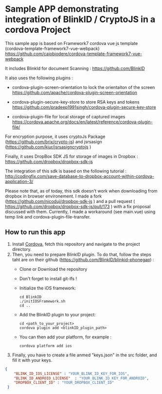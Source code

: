 # Sample APP demonstrating integration of BlinkID / CryptoJS in a cordova Project

This sample app is based on Framework7 cordova vue js template (cordova-template-framework7-vue-webpack)
https://github.com/caiobiodere/cordova-template-framework7-vue-webpack

It includes BlinkId for document Scanning :
https://github.com/BlinkID

It also uses the following plugins :
* cordova-plugin-screen-orientation to lock the orientaiton of the screen https://github.com/apache/cordova-plugin-screen-orientation 

* cordova-plugin-secure-key-store to store RSA keys and tokens 
https://github.com/pradeep1991singh/cordova-plugin-secure-key-store

* cordova-plugin-file for local storage of captured images
https://cordova.apache.org/docs/en/latest/reference/cordova-plugin-file/


For encryption purpose, it uses cryptoJs Package (https://github.com/brix/crypto-js) and jsrsasign (https://github.com/kjur/jsrsasigncryptojs
)

Finally, it uses DropBox SDK JS for storage of images in Dropbox :
https://github.com/dropbox/dropbox-sdk-js

The integration of this sdk is based on the following tutorial : http://codingfix.com/save-database-to-dropbox-account-within-cordova-application-3/ 

Please note that, as of today, this sdk doesn't work when downloading from dropbox in browser environement. 
I made a fork  (https://github.com/nicoduj/dropbox-sdk-js ) and a pull request ( https://github.com/dropbox/dropbox-sdk-js/pull/173 ) with a fix proposal discussed with them. 
Currently, I made a workaround (see main.vue) using temp link and cordova-plugin-file-transfer.

## How to run this app

1. Install [Cordova](https://cordova.apache.org), fetch this repository and navigate to the project directory.
2. Then, you need to prepare BlinkID plugin. To do that, follow the steps taht are on their github (https://github.com/BlinkID/blinkid-phonegap) :
    * Clone or Download the repository
    * Don't forget to install git-lfs !
    * Initialize the iOS framework:

      ```
      cd BlinkID
      ./initIOSFramework.sh
      cd ..
      ```
    * Add the BlinkID plugin to your project:

      ```
      cd <path_to_your_project>
      cordova plugin add <blinkID_plugin_path>
      ```
    * You can then add your platform, for example :

      ```
      cordova platform add ios
      ```
3. Finally, you have to create a file anmed "keys.json" in the src folder, and fill it with your keys.
```json
{
    "BLINK_ID_IOS_LICENSE" : "YOUR_BLINK_ID_KEY_FOR_IOS",
    "BLINK_ID_ANDROID_LICENSE"  : "YOUR_BLINK_ID_KEY_FOR_ANDROID",
    "DROPBOX_CLIENT_ID" : "YOUR_DROPBOX_CLIENT_ID"
 }
```



